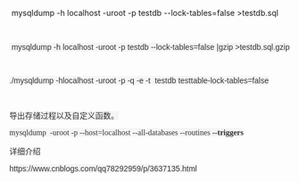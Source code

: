 <p>
	&nbsp;mysqldump -h localhost -uroot -p testdb --lock-tables=false &gt;testdb.sql<span style="color:#333333;font-family:Helvetica, Tahoma, Arial, sans-serif;font-size:14px;white-space:normal;background-color:#F5F5F5;"></span> 
</p>
<p>
	<br />
</p>
<p>
	<span style="color:#333333;font-family:Helvetica, Tahoma, Arial, sans-serif;font-size:14px;white-space:normal;background-color:#F5F5F5;"><span style="white-space:normal;">&nbsp;mysqldump -h localhost -uroot -p testdb --lock-tables=false |gzip &gt;testdb.sql</span>.gzip<br />
</span> 
</p>
<p>
	<span style="color:#333333;font-family:Helvetica, Tahoma, Arial, sans-serif;font-size:14px;white-space:normal;background-color:#F5F5F5;"><br />
</span> 
</p>
<p>
	<span style="color:#333333;font-family:Helvetica, Tahoma, Arial, sans-serif;font-size:14px;white-space:normal;background-color:#F5F5F5;">./mysqldump -hlocalhost -uroot -p -q -e -t&nbsp; testdb testtable-lock-tables=false<br />
</span> 
</p>
<p>
	<span style="color:#333333;font-family:Helvetica, Tahoma, Arial, sans-serif;font-size:14px;white-space:normal;background-color:#F5F5F5;"><br />
</span>
</p>
<p>
	<span style="color:#333333;font-family:Helvetica, Tahoma, Arial, sans-serif;font-size:14px;white-space:normal;background-color:#F5F5F5;"><span style="font-family:&quot;font-size:14px;white-space:normal;background-color:#FFFFFF;">导出存储过程以及自定义函数。</span><br />
</span>
</p>
<p>
	<span style="color:#333333;font-family:Helvetica, Tahoma, Arial, sans-serif;font-size:14px;white-space:normal;background-color:#F5F5F5;"><span style="font-family:&quot;font-size:14px;white-space:normal;background-color:#FFFFFF;">mysqldump&nbsp;&nbsp;-uroot&nbsp;-p&nbsp;--host=localhost&nbsp;--all-databases&nbsp;--routines&nbsp;</span><strong style="font-family:&quot;font-size:14px;white-space:normal;background-color:#FFFFFF;">--triggers</strong><br />
</span>
</p>
<p>
	<span style="color:#333333;font-family:'Helvetica, Tahoma, Arial, sans-serif';"><span style="font-size:14px;background-color:#F5F5F5;">详细介绍</span></span>
</p>
<p>
	<span style="color:#333333;font-family:Helvetica, Tahoma, Arial, sans-serif;font-size:14px;white-space:normal;background-color:#F5F5F5;">https://www.cnblogs.com/qq78292959/p/3637135.html<br />
</span>
</p>